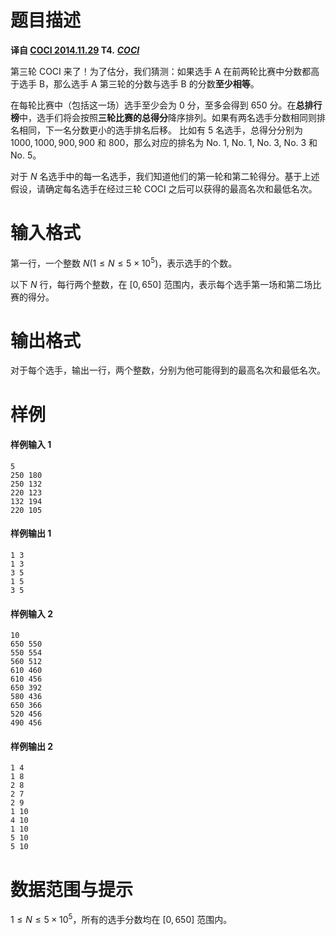 
# 题目描述

**译自 [COCI 2014.11.29](http://www.hsin.hr/coci/archive/2014_2015/) T4.** ***[COCI](https://hsin.hr/coci/archive/2014_2015/contest3_tasks.pdf)***

第三轮 COCI 来了！为了估分，我们猜测：如果选手 $\mathrm{A}$ 在前两轮比赛中分数都高于选手 $\mathrm{B}$，那么选手 $\mathrm{A}$ 第三轮的分数与选手 $\mathrm{B}$ 的分数**至少相等**。

在每轮比赛中（包括这一场）选手至少会为 $0$ 分，至多会得到 $650$ 分。在**总排行榜**中，选手们将会按照**三轮比赛的总得分**降序排列。如果有两名选手分数相同则排名相同，下一名分数更小的选手排名后移。
比如有 $5$ 名选手，总得分分别为 $1000,1000,900,900$ 和 $800$，那么对应的排名为 $\text{No.}\ 1,$ $\text{No.}\ 1,$ $\text{No.}\ 3,$ $\text{No.}\ 3$ 和 $\text{No.}\ 5$。

对于 $N$ 名选手中的每一名选手，我们知道他们的第一轮和第二轮得分。基于上述假设，请确定每名选手在经过三轮 COCI 之后可以获得的最高名次和最低名次。

# 输入格式

第一行，一个整数 $N(1 \le N \le 5\times 10^5)$，表示选手的个数。

以下 $N$ 行，每行两个整数，在 $[0,650]$ 范围内，表示每个选手第一场和第二场比赛的得分。

# 输出格式

对于每个选手，输出一行，两个整数，分别为他可能得到的最高名次和最低名次。

# 样例

#### 样例输入 1
```plain
5
250 180
250 132
220 123
132 194
220 105
```
#### 样例输出 1
```plain
1 3
1 3
3 5
1 5
3 5
```
#### 样例输入 2
```plain
10
650 550
550 554
560 512
610 460
610 456
650 392
580 436
650 366
520 456
490 456
```
#### 样例输出 2
```plain
1 4
1 8
2 8
2 7
2 9
1 10
4 10
1 10
5 10
5 10
```

# 数据范围与提示

$1 \le N \le 5\times 10^5$，所有的选手分数均在 $[0,650]$ 范围内。

